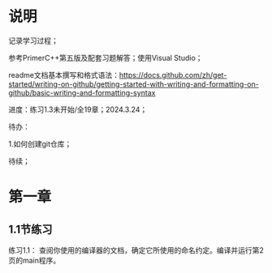 # 说明
记录学习过程；

参考PrimerC++第五版及配套习题解答；使用Visual Studio；

readme文档基本撰写和格式语法：https://docs.github.com/zh/get-started/writing-on-github/getting-started-with-writing-and-formatting-on-github/basic-writing-and-formatting-syntax

进度：练习1.3未开始/全19章；2024.3.24；

待办：

1.如何创建git仓库；

待续；

# 第一章

## 1.1节练习

练习1.1： 查阅你使用的编译器的文档，确定它所使用的命名约定。编译并运行第2页的main程序。
